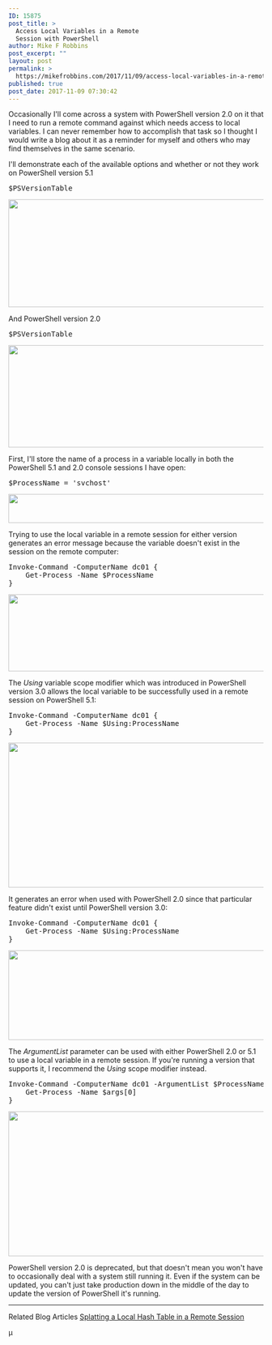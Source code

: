 ```yaml
---
ID: 15875
post_title: >
  Access Local Variables in a Remote
  Session with PowerShell
author: Mike F Robbins
post_excerpt: ""
layout: post
permalink: >
  https://mikefrobbins.com/2017/11/09/access-local-variables-in-a-remote-session-with-powershell/
published: true
post_date: 2017-11-09 07:30:42
---
```

Occasionally I'll come across a system with PowerShell version 2.0 on it that I need to run a remote command against which needs access to local variables. I can never remember how to accomplish that task so I thought I would write a blog about it as a reminder for myself and others who may find themselves in the same scenario.

I'll demonstrate each of the available options and whether or not they work on PowerShell version 5.1
<pre class="lang:ps decode:true">$PSVersionTable</pre>
<a href="http://mikefrobbins.com/wp-content/uploads/2017/11/var-remote1a.jpg"><img class="alignnone size-full wp-image-15876" src="http://mikefrobbins.com/wp-content/uploads/2017/11/var-remote1a.jpg" alt="" width="859" height="213" /></a>

And PowerShell version 2.0
<pre class="lang:ps decode:true">$PSVersionTable</pre>
<a href="http://mikefrobbins.com/wp-content/uploads/2017/11/var-remote2a.jpg"><img class="alignnone size-full wp-image-15877" src="http://mikefrobbins.com/wp-content/uploads/2017/11/var-remote2a.jpg" alt="" width="859" height="202" /></a>

First, I'll store the name of a process in a variable locally in both the PowerShell 5.1 and 2.0 console sessions I have open:
<pre class="lang:ps decode:true">$ProcessName = 'svchost'</pre>
<a href="http://mikefrobbins.com/wp-content/uploads/2017/11/var-remote3a.jpg"><img class="alignnone size-full wp-image-15878" src="http://mikefrobbins.com/wp-content/uploads/2017/11/var-remote3a.jpg" alt="" width="859" height="57" /></a>

Trying to use the local variable in a remote session for either version generates an error message because the variable doesn't exist in the session on the remote computer:
<pre class="lang:ps decode:true">Invoke-Command -ComputerName dc01 {
    Get-Process -Name $ProcessName
}</pre>
<a href="http://mikefrobbins.com/wp-content/uploads/2017/11/var-remote4a.jpg"><img class="alignnone size-full wp-image-15879" src="http://mikefrobbins.com/wp-content/uploads/2017/11/var-remote4a.jpg" alt="" width="859" height="152" /></a>

The <em>Using</em> variable scope modifier which was introduced in PowerShell version 3.0 allows the local variable to be successfully used in a remote session on PowerShell 5.1:
<pre class="lang:ps decode:true">Invoke-Command -ComputerName dc01 {
    Get-Process -Name $Using:ProcessName
}</pre>
<a href="http://mikefrobbins.com/wp-content/uploads/2017/11/var-remote5a.jpg"><img class="alignnone size-full wp-image-15880" src="http://mikefrobbins.com/wp-content/uploads/2017/11/var-remote5a.jpg" alt="" width="859" height="286" /></a>

It generates an error when used with PowerShell 2.0 since that particular feature didn't exist until PowerShell version 3.0:
<pre class="lang:ps decode:true">Invoke-Command -ComputerName dc01 {
    Get-Process -Name $Using:ProcessName
}</pre>
<a href="http://mikefrobbins.com/wp-content/uploads/2017/11/var-remote6a.jpg"><img class="alignnone size-full wp-image-15881" src="http://mikefrobbins.com/wp-content/uploads/2017/11/var-remote6a.jpg" alt="" width="859" height="177" /></a>

The <em>ArgumentList</em> parameter can be used with either PowerShell 2.0 or 5.1 to use a local variable in a remote session. If you're running a version that supports it, I recommend the <em>Using</em> scope modifier instead.
<pre class="lang:ps decode:true ">Invoke-Command -ComputerName dc01 -ArgumentList $ProcessName {
    Get-Process -Name $args[0]
}</pre>
<a href="http://mikefrobbins.com/wp-content/uploads/2017/11/var-remote7a.jpg"><img class="alignnone size-full wp-image-15882" src="http://mikefrobbins.com/wp-content/uploads/2017/11/var-remote7a.jpg" alt="" width="859" height="286" /></a>

PowerShell version 2.0 is deprecated, but that doesn't mean you won't have to occasionally deal with a system still running it. Even if the system can be updated, you can't just take production down in the middle of the day to update the version of PowerShell it's running.

<hr />

Related Blog Articles
<a href="http://mikefrobbins.com/2015/09/03/powershell-splatting-a-local-hash-table-in-a-remote-session/" target="_blank" rel="noopener">Splatting a Local Hash Table in a Remote Session</a>

µ